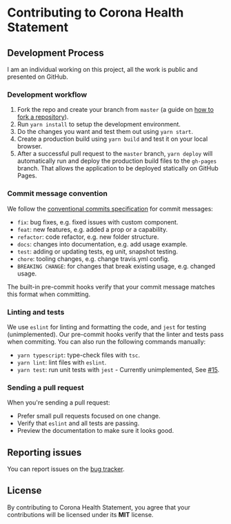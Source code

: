 # Contributing to Corona Health Statement

## Development Process

I am an individual working on this project, all the work is public and presented on GitHub.

### Development workflow

1. Fork the repo and create your branch from `master` (a guide on [how to fork a repository](https://help.github.com/articles/fork-a-repo/)).
2. Run `yarn install` to setup the development environment.
3. Do the changes you want and test them out using `yarn start`.
4. Create a production build using `yarn build` and test it on your local browser.
5. After a successful pull request to the `master` branch, `yarn deploy` will automatically run and deploy the production build files to the `gh-pages` branch. That allows the application to be deployed statically on GitHub Pages.

### Commit message convention

We follow the [conventional commits specification](https://www.conventionalcommits.org/en) for commit messages:

* `fix`: bug fixes, e.g. fixed issues with custom component.
* `feat`: new features, e.g. added a prop or a capability.
* `refactor`: code refactor, e.g. new folder structure.
* `docs`: changes into documentation, e.g. add usage example.
* `test`: adding or updating tests, eg unit, snapshot testing.
* `chore`: tooling changes, e.g. change travis.yml config.
* `BREAKING CHANGE`: for changes that break existing usage, e.g. changed usage.

The built-in pre-commit hooks verify that your commit message matches this format when committing.

### Linting and tests

We use `eslint` for linting and formatting the code, and `jest` for testing (unimplemented). Our pre-commit hooks verify that the linter and tests pass when commiting. You can also run the following commands manually:

* `yarn typescript`: type-check files with `tsc`.
* `yarn lint`: lint files with `eslint`.
* `yarn test`: run unit tests with `jest` - Currently unimplemented, See [#15](https://github.com/avishayil/corona-health-statement/issues/15).

### Sending a pull request

When you're sending a pull request:

* Prefer small pull requests focused on one change.
* Verify that `eslint` and all tests are passing.
* Preview the documentation to make sure it looks good.

## Reporting issues

You can report issues on the [bug tracker](https://github.com/avishayil/corona-health-statement/issues).

## License

By contributing to Corona Health Statement, you agree that your contributions will be licensed under its **MIT** license.